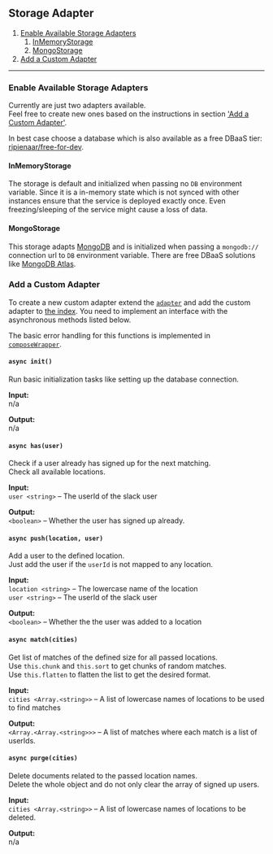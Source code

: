 ## Storage Adapter

1. [Enable Available Storage Adapters](#enable-available-storage-adapters)
    1. [InMemoryStorage](#inmemorystorage)
    1. [MongoStorage](#MongoStorage)
1. [Add a Custom Adapter](#add-a-custom-adapter)

--- 

### Enable Available Storage Adapters
Currently are just two adapters available.  
Feel free to create new ones based on the instructions in section ['Add a Custom Adapter'](#add-a-custom-adapter).

In best case choose a database which is also available as a free DBaaS tier: [ripienaar/free-for-dev](https://github.com/ripienaar/free-for-dev#dbaas).

#### InMemoryStorage
The storage is default and initialized when passing no `DB` environment variable. Since it is a in-memory state which is not synced with other instances ensure that the service is deployed exactly once. Even freezing/sleeping of the service might cause a loss of data.

#### MongoStorage
This storage adapts [MongoDB](https://www.mongodb.com) and is initialized when passing a `mongodb://` connection url to `DB` environment variable. There are free DBaaS solutions like [MongoDB Atlas](https://www.mongodb.com/cloud/atlas).

### Add a Custom Adapter
To create a new custom adapter extend the [`adapter`](../lib/storage/adapter.js) and add the custom adapter to [the index](../lib/storage/index.js). You need to implement an interface with the asynchronous methods listed below.

The basic error handling for this functions is implemented in [`composeWrapper`](./lib/storage/composeWrapper.js).

#### `async init()`
Run basic initialization tasks like setting up the database connection.

**Input:**  
n/a

**Output:**  
n/a

#### `async has(user)`
Check if a user already has signed up for the next matching.  
Check all available locations.

**Input:**  
`user <string>` – The userId of the slack user

**Output:**  
`<boolean>` – Whether the user has signed up already.

#### `async push(location, user)`
Add a user to the defined location.  
Just add the user if the `userId` is not mapped to any location.

**Input:**  
`location <string>` – The lowercase name of the location  
`user <string>` – The userId of the slack user

**Output:**  
`<boolean>` – Whether the the user was added to a location 

#### `async match(cities)`
Get list of matches of the defined size for all passed locations.  
Use `this.chunk` and `this.sort` to get chunks of random matches.  
Use `this.flatten` to flatten the list to get the desired format.

**Input:**  
`cities <Array.<string>>` – A list of lowercase names of locations to be used to find matches

**Output:**  
`<Array.<Array.<string>>>` – A list of matches where each match is a list of userIds.

#### `async purge(cities)`
Delete documents related to the passed location names.  
Delete the whole object and do not only clear the array of signed up users.

**Input:**  
`cities <Array.<string>>` – A list of lowercase names of locations to be deleted.

**Output:**  
n/a
